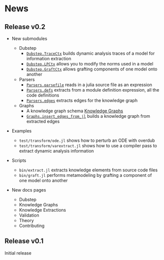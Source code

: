 # News

## Release v0.2

- New submodules
  - Dubstep
    - [`Dubstep.TraceCtx`](@ref) builds dynamic analysis traces of a model for information extraction
    - [`Dubstep.LPCtx`](@ref) allows you to modify the norms used in a model
    - [`Dubstep.GraftCtx`](@ref) allows grafting components of one model onto another
  - Parsers
    - [`Parsers.parsefile`](@ref) reads in a julia source file as an expression
    - [`Parsers.defs`](@ref) extracts from a module definition expression, all the code definitions
    - [`Parsers.edges`](@ref) extracts edges for the knowledge graph
  - Graphs
    - A knowledge graph schema [Knowledge Graphs](@ref)
    - [`Graphs.insert_edges_from_jl`](@ref) builds a knowledge graph from extracted edges
- Examples
  - `test/transform/ode.jl` shows how to perturb an ODE with overdub
  - `test/transform/varextract.jl` shows how to use a compiler pass to extract dynamic analysis information
- Scripts
  - `bin/extract.jl` extracts knowledge elements from source code files
  - `bin/graft.jl` performs metamodeling by grafting a component of one model onto another
  

- New docs pages
  - Dubstep
  - Knowledge Graphs
  - Knowledge Extractions
  - Validation
  - Theory
  - Contributing

## Release v0.1

Initial release
